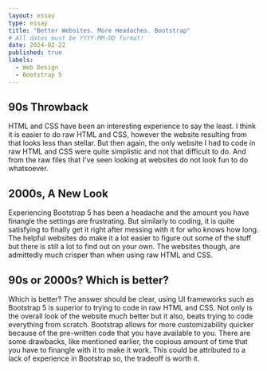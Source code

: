 ```yaml
---
layout: essay
type: essay
title: "Better Websites. More Headaches. Bootstrap"
# All dates must be YYYY-MM-DD format!
date: 2024-02-22
published: true
labels:
  - Web Design
  - Bootstrap 5
---
```


## 90s Throwback
HTML and CSS have been an interesting experience to say the least. I think it is easier to do raw HTML and CSS, however the website resulting from that looks less than stellar. But then again, the only website I had to code in raw HTML and CSS were quite simplistic and not that difficult to do. And from the raw files that I've seen looking at websites do not look fun to do whatsoever. 

## 2000s, A New Look
Experiencing Bootstrap 5 has been a headache and the amount you have finangle the settings are frustrating. But similarly to coding, it is quite satisfying to finally get it right after messing with it for who knows how long. The helpful websites do make it a lot easier to figure out some of the stuff but there is still a lot to find out on your own. The websites though, are admittedly much crisper than when using raw HTML and CSS. 

## 90s or 2000s? Which is better?  
Which is better? The answer should be clear, using UI frameworks such as Bootstrap 5 is superior to trying to code in raw HTML and CSS. Not only is the overall look of the website much better but it also, beats trying to code everything from scratch. Bootstrap allows for more customizability quicker because of the pre-written code that you have available to you. There are some drawbacks, like mentioned earlier, the copious amount of time that you have to finangle with it to make it work. This could be attributed to a lack of experience in Bootstrap so, the tradeoff is worth it. 
